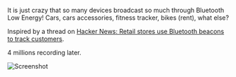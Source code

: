 It is just crazy that so many devices broadcast so much through Bluetooth Low Energy!
    Cars, cars accessories, fitness tracker, bikes (rent), what else?

Inspired by a thread on [Hacker News: Retail stores use Bluetooth beacons to track customers](<https://news.ycombinator.com/item?id=20183968> "Y").

4 millions recording later.

![Screenshot](<https://sebastien-ferry.github.io/assets/ble_screenshot.png>)

